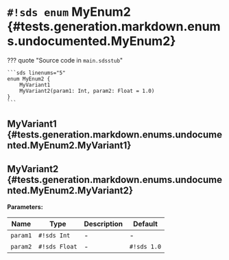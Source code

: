 # `#!sds enum` MyEnum2 {#tests.generation.markdown.enums.undocumented.MyEnum2}

??? quote "Source code in `main.sdsstub`"

    ```sds linenums="5"
    enum MyEnum2 {
        MyVariant1
        MyVariant2(param1: Int, param2: Float = 1.0)
    }
    ```

## MyVariant1 {#tests.generation.markdown.enums.undocumented.MyEnum2.MyVariant1}

## MyVariant2 {#tests.generation.markdown.enums.undocumented.MyEnum2.MyVariant2}

**Parameters:**

| Name | Type | Description | Default |
|------|------|-------------|---------|
| `param1` | `#!sds Int` | - | - |
| `param2` | `#!sds Float` | - | `#!sds 1.0` |
